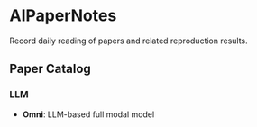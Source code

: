 # AIPaperNotes
Record daily reading of papers and related reproduction results.

## Paper Catalog

### LLM

- **Omni**: LLM-based full modal model


